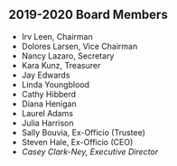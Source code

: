 ## 2019-2020 Board Members
- Irv Leen, Chairman
- Dolores Larsen, Vice Chairman
- Nancy Lazaro, Secretary
- Kara Kunz, Treasurer
- Jay Edwards
- Linda Youngblood
- Cathy Hibberd
- Diana Henigan
- Laurel Adams
- Julia Harrison
- Sally Bouvia, Ex-Officio (Trustee)
- Steven Hale, Ex-Officio (CEO)
- *Casey Clark-Ney, Executive Director*
